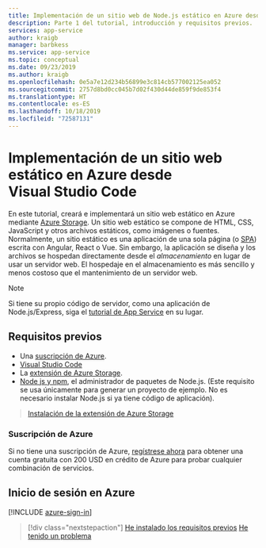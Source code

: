 ```yaml
---
title: Implementación de un sitio web de Node.js estático en Azure desde Visual Studio Code
description: Parte 1 del tutorial, introducción y requisitos previos.
services: app-service
author: kraigb
manager: barbkess
ms.service: app-service
ms.topic: conceptual
ms.date: 09/23/2019
ms.author: kraigb
ms.openlocfilehash: 0e5a7e12d234b56899e3c814cb577002125ea052
ms.sourcegitcommit: 2757d8bd0cc045b7d02f430d44de859f9de853f4
ms.translationtype: HT
ms.contentlocale: es-ES
ms.lasthandoff: 10/18/2019
ms.locfileid: "72587131"
---
```

# <a name="deploy-a-static-website-to-azure-from-visual-studio-code"></a>Implementación de un sitio web estático en Azure desde Visual Studio Code

En este tutorial, creará e implementará un sitio web estático en Azure mediante [Azure Storage](https://docs.microsoft.com/azure/storage). Un sitio web estático se compone de HTML, CSS, JavaScript y otros archivos estáticos, como imágenes o fuentes. Normalmente, un sitio estático es una aplicación de una sola página (o [SPA](https://en.wikipedia.org/wiki/Single-page_application)) escrita con Angular, React o Vue. Sin embargo, la aplicación se diseña y los archivos se hospedan directamente desde el _almacenamiento_ en lugar de usar un servidor web. El hospedaje en el almacenamiento es más sencillo y menos costoso que el mantenimiento de un servidor web.

> [!NOTE]
> Si tiene su propio código de servidor, como una aplicación de Node.js/Express, siga el [tutorial de App Service](tutorial-vscode-azure-app-service-node-01.md) en su lugar.

## <a name="prerequisites"></a>Requisitos previos

- Una [suscripción de Azure](#azure-subscription).
- [Visual Studio Code](https://code.visualstudio.com/)
- La [extensión de Azure Storage](https://marketplace.visualstudio.com/items?itemName=ms-azuretools.vscode-azurestorage).
- [Node js y npm](https://nodejs.org/en/download), el administrador de paquetes de Node.js. (Este requisito se usa únicamente para generar un proyecto de ejemplo. No es necesario instalar Node.js si ya tiene código de aplicación).

> <a class="tutorial-install-extension-btn" href="vscode:extension/ms-azuretools.vscode-azurestorage">Instalación de la extensión de Azure Storage</a>

### <a name="azure-subscription"></a>Suscripción de Azure

Si no tiene una suscripción de Azure, [regístrese ahora](https://azure.microsoft.com/en-us/free/?utm_source=campaign&utm_campaign=vscode-tutorial-static-website&mktingSource=vscode-tutorial-static-website) para obtener una cuenta gratuita con 200 USD en crédito de Azure para probar cualquier combinación de servicios.

## <a name="sign-in-to-azure"></a>Inicio de sesión en Azure

[!INCLUDE [azure-sign-in](includes/azure-sign-in.md)]

> [!div class="nextstepaction"]
> [He instalado los requisitos previos](tutorial-vscode-static-website-node-02.md) [He tenido un problema](https://www.research.net/r/PWZWZ52?tutorial=node-deployment-staticwebsite&step=getting-started)

